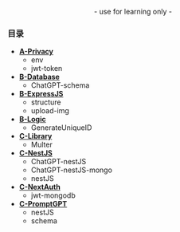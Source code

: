 <p align="center">
    - use for learning only -
</p>

### 目录

- [**A-Privacy**](https://github.com/989x/backend/tree/main/A-Privacy)
    - env
    - jwt-token
- [**B-Database**](https://github.com/989x/backend/tree/main/B-Database)
    - ChatGPT-schema
- [**B-ExpressJS**](https://github.com/989x/backend/tree/main/B-ExpressJS)
    - structure
    - upload-img
- [**B-Logic**](https://github.com/989x/backend/tree/main/B-Logic)
    - GenerateUniqueID
- [**C-Library**](https://github.com/989x/backend/tree/main/C-Library)
    - Multer
- [**C-NestJS**](https://github.com/989x/backend/tree/main/C-NestJS)
    - ChatGPT-nestJS
    - ChatGPT-nestJS-mongo
    - nestJS
- [**C-NextAuth**](https://github.com/989x/backend/tree/main/C-NextAuth)
    - jwt-mongodb
- [**C-PromptGPT**](https://github.com/989x/backend/tree/main/C-PromptGPT)
    - nestJS
    - schema